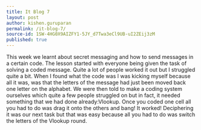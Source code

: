 ```yaml
---
title: It Blog 7
layout: post
author: kishen.guruparan
permalink: /it-blog-7/
source-id: 1SW-4HG0X9AIZFY1-5JY_d7Twa3eCl9UB-uI2ZEij3zM
published: true
---
```

This week we learnt about secret messaging and how to send messages in a certain code. The lesson started with everyone being given the task of solving a coded message. Quite a lot of people worked it out but I struggled quite a bit. When I found what the code was I was kicking myself because all it was, was that the letters of the message had just been moved back one letter on the alphabet. We were then told to make a coding system ourselves which quite a few people struggled on but in fact, it needed something that we had done already:Vlookup. Once you coded one cell all you had to do was drag it onto the others and bang! It worked! Deciphering it was our next task but that was easy because all you had to do was switch the letters of the Vlookup round.

